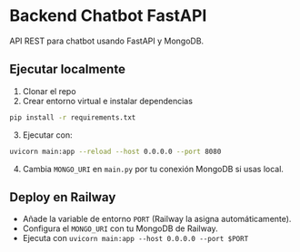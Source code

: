 # Backend Chatbot FastAPI

API REST para chatbot usando FastAPI y MongoDB.

## Ejecutar localmente

1. Clonar el repo
2. Crear entorno virtual e instalar dependencias

```bash
pip install -r requirements.txt
```

3. Ejecutar con:

```bash
uvicorn main:app --reload --host 0.0.0.0 --port 8080
```

4. Cambia `MONGO_URI` en `main.py` por tu conexión MongoDB si usas local.

## Deploy en Railway

- Añade la variable de entorno `PORT` (Railway la asigna automáticamente).
- Configura el `MONGO_URI` con tu MongoDB de Railway.
- Ejecuta con `uvicorn main:app --host 0.0.0.0 --port $PORT`
